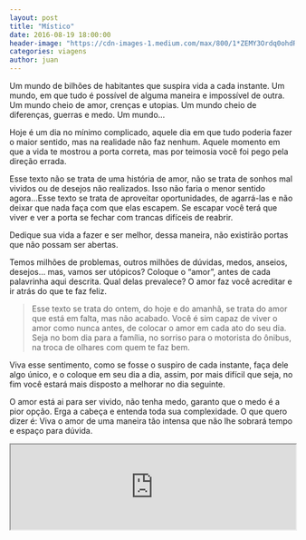 ```yaml
---
layout: post
title: "Místico"
date: 2016-08-19 18:00:00
header-image: "https://cdn-images-1.medium.com/max/800/1*ZEMY3Ordq0ohdRtby0uxHw.jpeg"
categories: viagens
author: juan
---
```

Um mundo de bilhões de habitantes que suspira vida a cada instante. Um mundo, em que tudo é possível de alguma maneira e impossível de outra. Um mundo cheio de amor, crenças e utopias. Um mundo cheio de diferenças, guerras e medo. Um mundo…
<!--break-->

Hoje é um dia no mínimo complicado, aquele dia em que tudo poderia fazer o maior sentido, mas na realidade não faz nenhum. Aquele momento em que a vida te mostrou a porta correta, mas por teimosia você foi pego pela direção errada.

Esse texto não se trata de uma história de amor, não se trata de sonhos mal vividos ou de desejos não realizados. Isso não faria o menor sentido agora…Esse texto se trata de aproveitar oportunidades, de agarrá-las e não deixar que nada faça com que elas escapem. Se escapar você terá que viver e ver a porta se fechar com trancas difíceis de reabrir.

Dedique sua vida a fazer e ser melhor, dessa maneira, não existirão portas que não possam ser abertas.

Temos milhões de problemas, outros milhões de dúvidas, medos, anseios, desejos… mas, vamos ser utópicos? Coloque o “amor”, antes de cada palavrinha aqui descrita. Qual delas prevalece? O amor faz você acreditar e ir atrás do que te faz feliz.

>Esse texto se trata do ontem, do hoje e do amanhã, se trata do amor que está em falta, mas não acabado. Você é sim capaz de viver o amor como nunca antes, de colocar o amor em cada ato do seu dia. Seja no bom dia para a família, no sorriso para o motorista do ônibus, na troca de olhares com quem te faz bem.

Viva esse sentimento, como se fosse o suspiro de cada instante, faça dele algo único, e o coloque em seu dia a dia, assim, por mais difícil que seja, no fim você estará mais disposto a melhorar no dia seguinte.

O amor está ai para ser vivido, não tenha medo, garanto que o medo é a pior opção. Erga a cabeça e entenda toda sua complexidade. O que quero dizer é: Viva o amor de uma maneira tão intensa que não lhe sobrará tempo e espaço para dúvida.

<iframe width="100%" src="https://www.youtube.com/embed/kE2TkQx55IQ">
</iframe>
